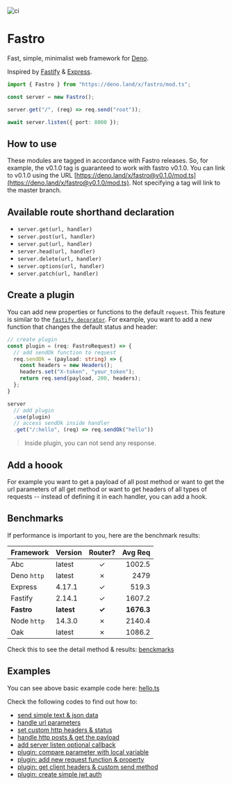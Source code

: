 ![ci](https://github.com/fastrojs/fastro-server/workflows/ci/badge.svg)
# Fastro
Fast, simple, minimalist web framework for [Deno](https://deno.land/). 

Inspired by [Fastify](https://www.fastify.io/) & [Express](https://expressjs.com/).

```ts
import { Fastro } from "https://deno.land/x/fastro/mod.ts";

const server = new Fastro();

server.get("/", (req) => req.send("root"));

await server.listen({ port: 8000 });

```

## How to use
These modules are tagged in accordance with Fastro releases. So, for example, the v0.1.0 tag is guaranteed to work with fastro v0.1.0. You can link to v0.1.0 using the URL [https://deno.land/x/fastro@v0.1.0/mod.ts](https://deno.land/x/fastro@v0.1.0/mod.ts). Not specifying a tag will link to the master branch.

## Available route shorthand declaration 
- `server.get(url, handler)`
- `server.post(url, handler)`
- `server.put(url, handler)`
- `server.head(url, handler)`
- `server.delete(url, handler)`
- `server.options(url, handler)`
- `server.patch(url, handler)`

## Create a plugin
You can add new properties or functions to the default `request`. This feature is similar to the [`fastify decorator`](https://www.fastify.io/docs/latest/Decorators/). For example, you want to add a new function that changes the default status and header:

```ts
// create plugin
const plugin = (req: FastroRequest) => {
  // add sendOk function to request
  req.sendOk = (payload: string) => {
    const headers = new Headers();
    headers.set("X-token", "your_token");
    return req.send(payload, 200, headers);
  };
}

server
  // add plugin
  .use(plugin)
  // access sendOk inside handler
  .get("/:hello", (req) => req.sendOk("hello"))

```

> Inside plugin, you can not send any response.

## Add a hoook
For example you want to get a payload of all post method or want to get the url parameters of all get method or want to get headers of all types of requests -- instead of defining it in each handler, you can add a hook.

## Benchmarks
If performance is important to you, here are the benchmark results:

| Framework | Version | Router? | Avg Req |
| :-- | :-- | :--: | --: |
| Abc | latest | &#10003; | 1002.5 |
| Deno `http` | latest | &#10007; | 2479 |
| Express | 4.17.1 | &#10003; | 519.3 |
| Fastify | 2.14.1 | &#10003; | 1607.2 |
| **Fastro** | **latest** | **&#10003;** | **1676.3**  |
| Node `http` | 14.3.0 | &#10007; | 2140.4 |
| Oak | latest | &#10007; | 1086.2 |

Check this to see the detail method & results: [benckmarks](https://github.com/fastrojs/fastro-server/tree/master/benchmarks)

## Examples
You can see above basic example code here: [hello.ts](https://github.com/fastrojs/fastro-server/blob/master/examples/hello.ts)

Check the following codes to find out how to:
- [send simple text & json data](https://github.com/fastrojs/fastro-server/blob/master/examples/main.ts#L5)
- [handle url parameters](https://github.com/fastrojs/fastro-server/blob/master/examples/main.ts#L20)
- [set custom http headers & status](https://github.com/fastrojs/fastro-server/blob/master/examples/main.ts#L9)
- [handle http posts & get the payload](https://github.com/fastrojs/fastro-server/blob/master/examples/main.ts#L28)
- [add server listen optional callback](https://github.com/fastrojs/fastro-server/blob/master/examples/main.ts#L34)
- [plugin: compare parameter with local variable](https://github.com/fastrojs/fastro-server/blob/master/examples/use_plugin.ts#L5)
- [plugin: add new request function & property](https://github.com/fastrojs/fastro-server/blob/master/examples/use_plugin.ts#L23)
- [plugin: get client headers & custom send method](https://github.com/fastrojs/fastro-server/blob/master/examples/use_plugin.ts#L13)
- [plugin: create simple jwt auth](https://github.com/fastrojs/fastro-server/blob/master/examples/simple_jwt_auth.ts)
